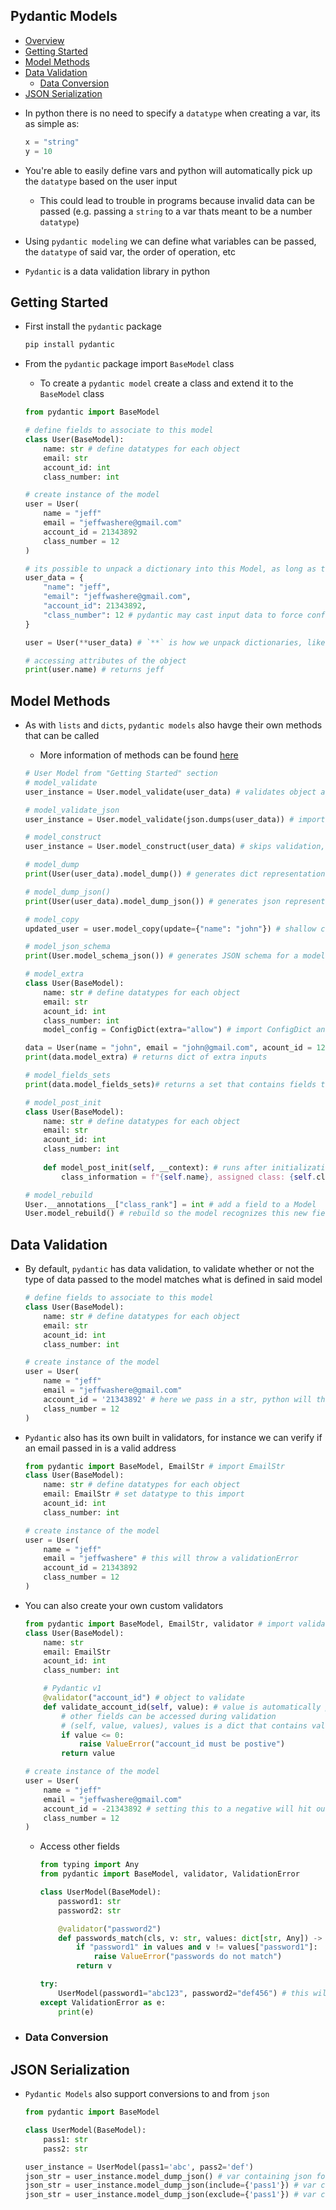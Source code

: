 ## Pydantic Models
- [Overview](#overview)
- [Getting Started](#getting-started)
- [Model Methods](#model-methods)
- [Data Validation](#data-validation)
  - [Data Conversion](#data-conversion)
- [JSON Serialization](#json-serialization)

* In python there is no need to specify a `datatype` when creating a var, its as simple as:

  ```python
  x = "string"
  y = 10
  ```

* You're able to easily define vars and python will automatically pick up the `datatype` based on the user input
  - This could lead to trouble in programs because invalid data can be passed (e.g. passing a `string` to a var thats meant to be a number `datatype`)
* Using `pydantic modeling` we can define what variables can be passed, the `datatype` of said var, the order of operation, etc
* `Pydantic` is a data validation library in python

## Getting Started

* First install the `pydantic` package

  ```python
  pip install pydantic
  ```

* From the `pydantic` package import `BaseModel` class
  - To create a `pydantic model` create a class and extend it to the `BaseModel` class

  ```python
  from pydantic import BaseModel

  # define fields to associate to this model
  class User(BaseModel):
      name: str # define datatypes for each object 
      email: str
      account_id: int
      class_number: int

  # create instance of the model
  user = User(
      name = "jeff"
      email = "jeffwashere@gmail.com"
      account_id = 21343892
      class_number = 12
  )

  # its possible to unpack a dictionary into this Model, as long as the data is valid 
  user_data = {
      "name": "jeff",
      "email": "jeffwashere@gmail.com",
      "account_id": 21343892,
      "class_number": 12 # pydantic may cast input data to force conformation to field types, if this was 12.0, pydantic would force it to be 12
  }

  user = User(**user_data) # `**` is how we unpack dictionaries, like `*` is how we unpack lists

  # accessing attributes of the object
  print(user.name) # returns jeff
  ```

## Model Methods
* As with `lists` and `dicts`, `pydantic models` also havge their own methods that can be called
  - More information of methods can be found [here](https://docs.pydantic.dev/latest/concepts/models/#model-methods-and-properties)

  ```python
  # User Model from "Getting Started" section
  # model_validate
  user_instance = User.model_validate(user_data) # validates object against pydantic model

  # model_validate_json
  user_instance = User.model_validate(json.dumps(user_data)) # import json, same as model_validate() but passes data as json

  # model_construct
  user_instance = User.model_construct(user_data) # skips validation, assumes data is already correct and trusted, faster than simply initiating a model

  # model_dump
  print(User(user_data).model_dump()) # generates dict representation of model, with ops to include or exclude fields

  # model_dump_json()
  print(User(user_data).model_dump_json()) # generates json representation of model, with ops to include or exclude fields

  # model_copy
  updated_user = user.model_copy(update={"name": "john"}) # shallow copy of model, but can update objects, or make a deep copy of the model

  # model_json_schema
  print(User.model_schema_json()) # generates JSON schema for a model

  # model_extra
  class User(BaseModel):
      name: str # define datatypes for each object 
      email: str
      acount_id: int
      class_number: int
      model_config = ConfigDict(extra="allow") # import ConfigDict and configure Model to allow extra inputs

  data = User(name = "john", email = "john@gmail.com", acount_id = 123, class_number = 1, users = "eddy")
  print(data.model_extra) # returns dict of extra inputs

  # model_fields_sets
  print(data.model_fields_sets)# returns a set that contains fields that were explicitly provided

  # model_post_init
  class User(BaseModel):
      name: str # define datatypes for each object  
      email: str
      acount_id: int
      class_number: int
     
      def model_post_init(self, __context): # runs after initialization of model
          class_information = f"{self.name}, assigned class: {self.class_number}"

  # model_rebuild
  User.__annotations__["class_rank"] = int # add a field to a Model
  User.model_rebuild() # rebuild so the model recognizes this new field
  ```

## Data Validation
* By default, `pydantic` has data validation, to validate whether or not the type of data passed to the model matches what is defined in said model

  ```python
  # define fields to associate to this model
  class User(BaseModel):
      name: str # define datatypes for each object
      email: str
      acount_id: int
      class_number: int

  # create instance of the model
  user = User(
      name = "jeff"
      email = "jeffwashere@gmail.com"
      account_id = '21343892' # here we pass in a str, python will throw a validationError
      class_number = 12
  )
  ```

* `Pydantic` also has its own built in validators, for instance we can verify if an email passed in is a valid address

  ```python
  from pydantic import BaseModel, EmailStr # import EmailStr
  class User(BaseModel):
      name: str # define datatypes for each object
      email: EmailStr # set datatype to this import
      acount_id: int
      class_number: int

  # create instance of the model
  user = User(
      name = "jeff"
      email = "jeffwashere" # this will throw a validationError
      account_id = 21343892
      class_number = 12
  )
  ```

* You can also create your own custom validators

  ```python
  from pydantic import BaseModel, EmailStr, validator # import validator
  class User(BaseModel):
      name: str 
      email: EmailStr
      acount_id: int
      class_number: int

      # Pydantic v1
      @validator("account_id") # object to validate
      def validate_account_id(self, value): # value is automatically passed by pydantic as the value of the field being validated
          # other fields can be accessed during validation
          # (self, value, values), values is a dict that contains values of fields that have already been validated before the current one
          if value <= 0:
              raise ValueError("account_id must be postive")
          return value

  # create instance of the model
  user = User(
      name = "jeff"
      email = "jeffwashere@gmail.com"
      account_id = -21343892 # setting this to a negative will hit our validator
      class_number = 12
  )
  ```
  - Access other fields

    ```python
    from typing import Any
    from pydantic import BaseModel, validator, ValidationError

    class UserModel(BaseModel):
        password1: str
        password2: str

        @validator("password2")
        def passwords_match(cls, v: str, values: dict[str, Any]) -> str:
            if "password1" in values and v != values["password1"]:
                raise ValueError("passwords do not match")
            return v

    try:
        UserModel(password1="abc123", password2="def456") # this will return a ValueError
    except ValidationError as e:
        print(e)
    ```
- ### Data Conversion

## JSON Serialization
* `Pydantic Models` also support conversions to and from `json`

  ```python 
  from pydantic import BaseModel

  class UserModel(BaseModel):
      pass1: str
      pass2: str

  user_instance = UserModel(pass1='abc', pass2='def')
  json_str = user_instance.model_dump_json() # var containing json format of model
  json_str = user_instance.model_dump_json(include={'pass1'}) # var containing json format of model, specifying objects to include
  json_str = user_instance.model_dump_json(exclude={'pass1'}) # var containing json format of model, specifying objects to exclude
  ```
